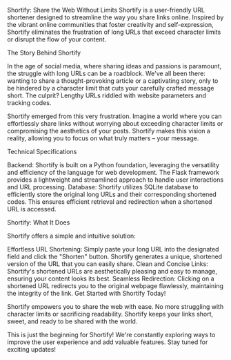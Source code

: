 Shortify: Share the Web Without Limits
Shortify is a user-friendly URL shortener designed to streamline the way you share links online. Inspired by the vibrant online communities that foster creativity and self-expression, Shortify eliminates the frustration of long URLs that exceed character limits or disrupt the flow of your content.

The Story Behind Shortify

In the age of social media, where sharing ideas and passions is paramount, the struggle with long URLs can be a roadblock. We've all been there: wanting to share a thought-provoking article or a captivating story, only to be hindered by a character limit that cuts your carefully crafted message short. The culprit? Lengthy URLs riddled with website parameters and tracking codes.

Shortify emerged from this very frustration. Imagine a world where you can effortlessly share links without worrying about exceeding character limits or compromising the aesthetics of your posts. Shortify makes this vision a reality, allowing you to focus on what truly matters – your message.

Technical Specifications

Backend: Shortify is built on a Python foundation, leveraging the versatility and efficiency of the language for web development. The Flask framework provides a lightweight and streamlined approach to handle user interactions and URL processing.
Database: Shortify utilizes SQLite database to efficiently store the original long URLs and their corresponding shortened codes. This ensures efficient retrieval and redirection when a shortened URL is accessed.

Shortify: What It Does

Shortify offers a simple and intuitive solution:

Effortless URL Shortening: Simply paste your long URL into the designated field and click the "Shorten" button. Shortify generates a unique, shortened version of the URL that you can easily share.
Clean and Concise Links: Shortify's shortened URLs are aesthetically pleasing and easy to manage, ensuring your content looks its best.
Seamless Redirection: Clicking on a shortened URL redirects you to the original webpage flawlessly, maintaining the integrity of the link.
Get Started with Shortify Today!

Shortify empowers you to share the web with ease. No more struggling with character limits or sacrificing readability. Shortify keeps your links short, sweet, and ready to be shared with the world.

This is just the beginning for Shortify! We're constantly exploring ways to improve the user experience and add valuable features. Stay tuned for exciting updates!

